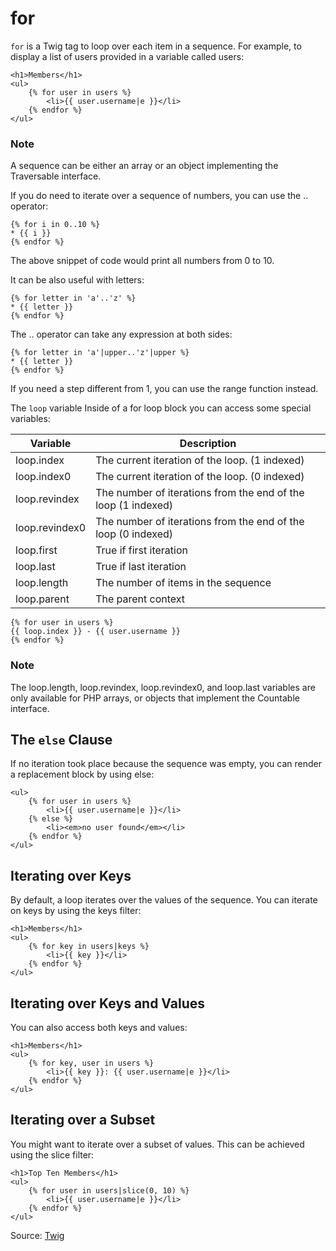 # for

`for` is a Twig tag to loop over each item in a sequence. For example, to display a list of users provided in a variable called users:

```twig
<h1>Members</h1>
<ul>
    {% for user in users %}
        <li>{{ user.username|e }}</li>
    {% endfor %}
</ul>
```

### Note

A sequence can be either an array or an object implementing the Traversable interface.

If you do need to iterate over a sequence of numbers, you can use the .. operator:

```twig
{% for i in 0..10 %}
* {{ i }}
{% endfor %}
```

The above snippet of code would print all numbers from 0 to 10.

It can be also useful with letters:

```twig
{% for letter in 'a'..'z' %}
* {{ letter }}
{% endfor %}
```

The .. operator can take any expression at both sides:

```twig
{% for letter in 'a'|upper..'z'|upper %}
* {{ letter }}
{% endfor %}
```

If you need a step different from 1, you can use the range function instead.

The `loop` variable
Inside of a for loop block you can access some special variables:

Variable | Description
 --- | ---
loop.index | The current iteration of the loop. (1 indexed)
loop.index0 | The current iteration of the loop. (0 indexed)
loop.revindex | The number of iterations from the end of the loop (1 indexed)
loop.revindex0 | The number of iterations from the end of the loop (0 indexed)
loop.first | True if first iteration
loop.last | True if last iteration
loop.length | The number of items in the sequence
loop.parent | The parent context

```twig
{% for user in users %}
{{ loop.index }} - {{ user.username }}
{% endfor %}
```

### Note

The loop.length, loop.revindex, loop.revindex0, and loop.last variables are only available for PHP arrays, or objects that implement the Countable interface.

## The `else` Clause

If no iteration took place because the sequence was empty, you can render a replacement block by using else:

```twig
<ul>
    {% for user in users %}
        <li>{{ user.username|e }}</li>
    {% else %}
        <li><em>no user found</em></li>
    {% endfor %}
</ul>
```

## Iterating over Keys

By default, a loop iterates over the values of the sequence. You can iterate on keys by using the keys filter:

```twig
<h1>Members</h1>
<ul>
    {% for key in users|keys %}
        <li>{{ key }}</li>
    {% endfor %}
</ul>
```

## Iterating over Keys and Values

You can also access both keys and values:

```twig
<h1>Members</h1>
<ul>
    {% for key, user in users %}
        <li>{{ key }}: {{ user.username|e }}</li>
    {% endfor %}
</ul>
```

## Iterating over a Subset

You might want to iterate over a subset of values. This can be achieved using the slice filter:

```twig
<h1>Top Ten Members</h1>
<ul>
    {% for user in users|slice(0, 10) %}
        <li>{{ user.username|e }}</li>
    {% endfor %}
</ul>
```

Source: [Twig](https://twig.symfony.com/for)